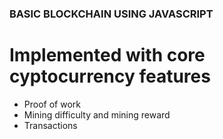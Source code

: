 ### BASIC BLOCKCHAIN USING JAVASCRIPT

# Implemented with core cyptocurrency features
- Proof of work
- Mining difficulty and mining reward
- Transactions
